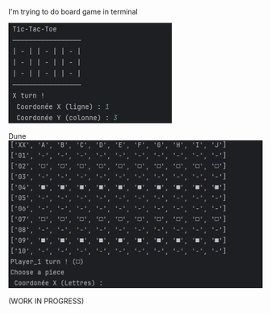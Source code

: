 I'm trying to do board game in terminal

![img.png](img.png)

Dune![img_1.png](img_1.png)

(WORK IN PROGRESS)